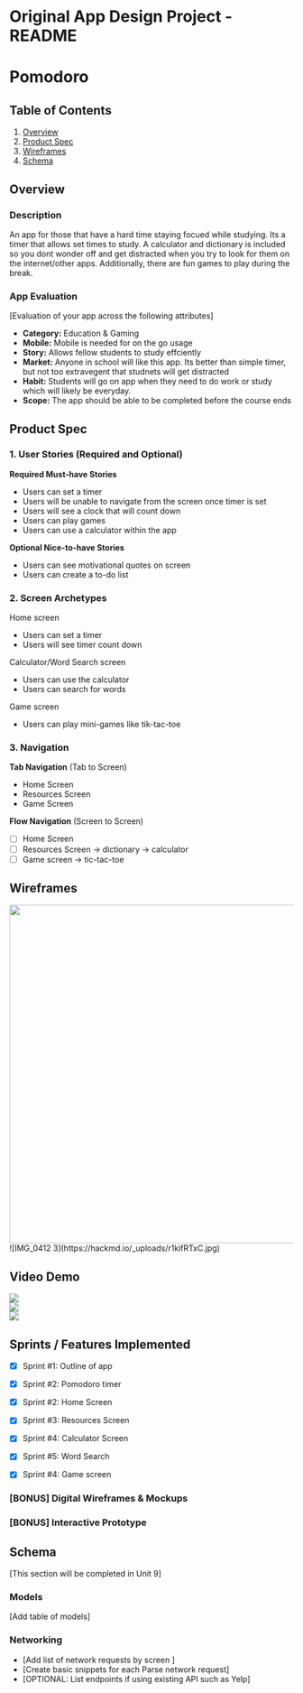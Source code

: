 Original App Design Project - README
===

# Pomodoro 

## Table of Contents

1. [Overview](#Overview)
2. [Product Spec](#Product-Spec)
3. [Wireframes](#Wireframes)
4. [Schema](#Schema)

## Overview

### Description

An app for those that have a hard time staying focued while studying. Its a timer that allows set times to study. A calculator and dictionary is included so you dont wonder off and get distracted when you try to look for them on the internet/other apps. Additionally, there are fun games to play during the break.

### App Evaluation

[Evaluation of your app across the following attributes]
- **Category:** Education & Gaming
- **Mobile:** Mobile is needed for on the go usage 
- **Story:** Allows fellow students to study effciently
- **Market:** Anyone in school will like this app. Its better than simple timer, but not too extravegent that studnets will get distracted
- **Habit:** Students will go on app when they need to do work or study which will likely be everyday. 
- **Scope:** The app should be able to be completed before the course ends

## Product Spec

### 1. User Stories (Required and Optional)

**Required Must-have Stories**

* Users can set a timer
* Users will be unable to navigate from the screen once timer is set
* Users will see a clock that will count down
* Users can play games
* Users can use a calculator within the app


**Optional Nice-to-have Stories**

* Users can see motivational quotes on screen
* Users can create a to-do list


### 2. Screen Archetypes

Home screen
* Users can set a timer
* Users will see timer count down

Calculator/Word Search screen
* Users can use the calculator
* Users can search for words

Game screen
* Users can play mini-games like tik-tac-toe

### 3. Navigation

**Tab Navigation** (Tab to Screen)

* Home Screen
* Resources Screen
* Game Screen

**Flow Navigation** (Screen to Screen)

- [ ] Home Screen
- [ ] Resources Screen
    -> dictionary
    -> calculator
- [ ] Game screen
    -> tic-tac-toe

## Wireframes
<img src="YOUR_WIREFRAME_IMAGE_URL" width=600>
![IMG_0412 3](https://hackmd.io/_uploads/r1kifRTxC.jpg)

## Video Demo
<div>
    <a href="https://www.loom.com/share/b191db6935394eab849ad8255269b69a">
    </a>
    <a href="https://www.loom.com/share/b191db6935394eab849ad8255269b69a">
      <img style="max-width:300px;" src="https://cdn.loom.com/sessions/thumbnails/b191db6935394eab849ad8255269b69a-00001.jpg">
    </a>
  </div>
  
  <div>
    <a href="https://www.loom.com/share/b7ba0f5ac7c1433bb4411e46623c0a4f">
    </a>
    <a href="https://www.loom.com/share/b7ba0f5ac7c1433bb4411e46623c0a4f">
      <img style="max-width:300px;" src="https://cdn.loom.com/sessions/thumbnails/b7ba0f5ac7c1433bb4411e46623c0a4f-with-play.gif">
    </a>
  </div>
  
  <div>
    <a href="https://www.loom.com/share/871d34aa8973401da3340c752fd3f8e0">
    </a>
    <a href="https://www.loom.com/share/871d34aa8973401da3340c752fd3f8e0">
      <img style="max-width:300px;" src="https://cdn.loom.com/sessions/thumbnails/871d34aa8973401da3340c752fd3f8e0-with-play.gif">
    </a>
  </div>

## Sprints / Features Implemented
- [x] Sprint #1: Outline of app
- [x] Sprint #2: Pomodoro timer
- [x] Sprint #2: Home Screen
- [x] Sprint #3: Resources Screen
- [x] Sprint #4: Calculator Screen
- [x] Sprint #5: Word Search
- [x] Sprint #4: Game screen
    

### [BONUS] Digital Wireframes & Mockups

### [BONUS] Interactive Prototype

## Schema 

[This section will be completed in Unit 9]

### Models

[Add table of models]

### Networking

- [Add list of network requests by screen ]
- [Create basic snippets for each Parse network request]
- [OPTIONAL: List endpoints if using existing API such as Yelp]
